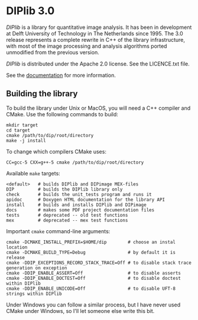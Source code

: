 # DIPlib 3.0

*DIPlib* is a library for quantitative image analysis. It has been in development
at Delft University of Technology in The Netherlands since 1995. The 3.0 release
represents a complete rewrite in C++ of the library infrastructure, with most of
the image processing and analysis algorithms ported unmodified from the previous
version.

*DIPlib* is distributed under the Apache 2.0 license. See the LICENCE.txt file.

See the [documentation](https://diplib.github.io/diplib-docs/) for more information.

## Building the library

To build the library under Unix or MacOS, you will need a C++ compiler and CMake.
Use the following commands to build:

    mkdir target
    cd target
    cmake /path/to/dip/root/directory
    make -j install

To change which compilers CMake uses:

    CC=gcc-5 CXX=g++-5 cmake /path/to/dip/root/directory

Available `make` targets:

    <default>   # builds DIPlib and DIPimage MEX-files
    DIP         # builds the DIPlib library only
    check       # builds the unit_tests program and runs it
    apidoc      # Doxygen HTML documentation for the library API
    install     # builds and installs DIPlib and DIPimage
    docs        # makes some PDF project documentation files
    tests       # deprecated -- old test functions
    mex         # deprecated -- mex test functions

Important `cmake` command-line arguments:

    cmake -DCMAKE_INSTALL_PREFIX=$HOME/dip        # choose an instal location
    cmake -DCMAKE_BUILD_TYPE=Debug                # by default it is release
    cmake -DDIP_EXCEPTIONS_RECORD_STACK_TRACE=Off # to disable stack trace generation on exception
    cmake -DDIP_ENABLE_ASSERT=Off                 # to disable asserts
    cmake -DDIP_ENABLE_DOCTEST=Off                # to disable doctest within DIPlib
    cmake -DDIP_ENABLE_UNICODE=Off                # to disable UFT-8 strings within DIPlib

Under Windows you can follow a similar process, but I have never used CMake under
Windows, so I'll let someone else write this bit.
